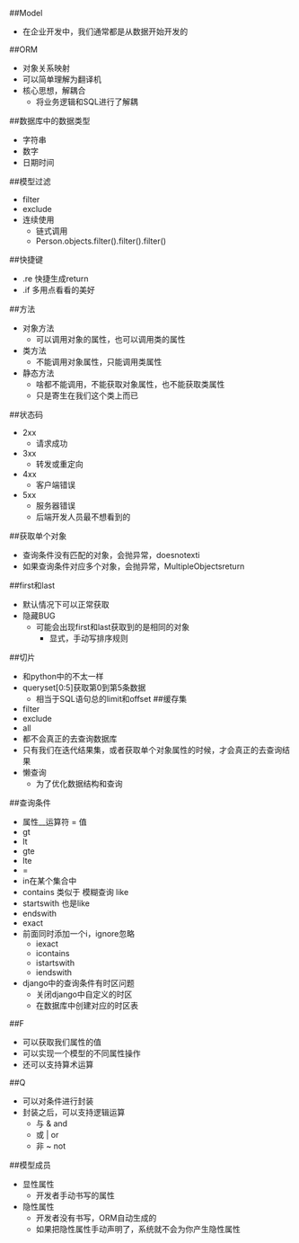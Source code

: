 ##Model
- 在企业开发中，我们通常都是从数据开始开发的

##ORM
- 对象关系映射
- 可以简单理解为翻译机
- 核心思想，解耦合
    - 将业务逻辑和SQL进行了解耦
    
##数据库中的数据类型
- 字符串
- 数字
- 日期时间


##模型过滤
- filter
- exclude
- 连续使用
    - 链式调用
    - Person.objects.filter().filter().filter()


##快捷键
- .re 快捷生成return
- .if 多用点看看的美好


##方法
- 对象方法
    - 可以调用对象的属性，也可以调用类的属性
- 类方法
    - 不能调用对象属性，只能调用类属性
- 静态方法
    - 啥都不能调用，不能获取对象属性，也不能获取类属性
    - 只是寄生在我们这个类上而已
    
    
##状态码
- 2xx
    - 请求成功
- 3xx
    - 转发或重定向
- 4xx
    - 客户端错误
- 5xx
    - 服务器错误
    - 后端开发人员最不想看到的
    
##获取单个对象
- 查询条件没有匹配的对象，会抛异常，doesnotexti
- 如果查询条件对应多个对象，会抛异常，MultipleObjectsreturn
    
##first和last
- 默认情况下可以正常获取
- 隐藏BUG
    - 可能会出现first和last获取到的是相同的对象
        - 显式，手动写排序规则
        
        
##切片
- 和python中的不太一样
- queryset[0:5]获取第0到第5条数据
    - 相当于SQL语句总的limit和offset
##缓存集
- filter
- exclude
- all
- 都不会真正的去查询数据库
- 只有我们在迭代结果集，或者获取单个对象属性的时候，才会真正的去查询结果
- 懒查询
    - 为了优化数据结构和查询


##查询条件
- 属性__运算符 = 值
- gt
- lt
- gte
- lte
- =
- in在某个集合中
- contains 类似于 模糊查询 like
- startswith 也是like
- endswith
- exact
- 前面同时添加一个i，ignore忽略
    - iexact
    - icontains
    - istartswith
    - iendswith
- django中的查询条件有时区问题
    - 关闭django中自定义的时区
    - 在数据库中创建对应的时区表
    
##F
- 可以获取我们属性的值
- 可以实现一个模型的不同属性操作
- 还可以支持算术运算

##Q
- 可以对条件进行封装
- 封装之后，可以支持逻辑运算
    - 与 & and
    - 或 | or
    - 非 ~ not
    
##模型成员
- 显性属性
    - 开发者手动书写的属性
- 隐性属性
    - 开发者没有书写，ORM自动生成的
    - 如果把隐性属性手动声明了，系统就不会为你产生隐性属性
